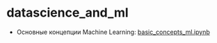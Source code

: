 # datascience_and_ml
<ul>
<li>Основные концепции Machine Learning: <a href="https://github.com/svetlogor/datascience_and_ml/blob/master/basic_concepts_ml.ipynb">basic_concepts_ml.ipynb</a> 
</li>
</ul>
